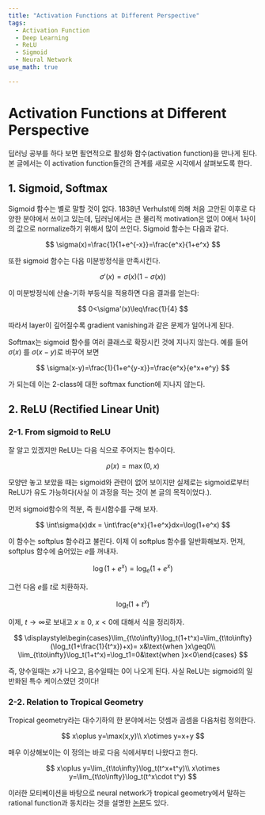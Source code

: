 ```yaml
---
title: "Activation Functions at Different Perspective"
tags:
  - Activation Function
  - Deep Learning
  - ReLU
  - Sigmoid
  - Neural Network
use_math: true

---
```


# Activation Functions at Different Perspective

딥러닝 공부를 하다 보면 필연적으로 활성화 함수(activation function)을 만나게 된다. 본 글에서는 이 activation function들간의 관계를 새로운 시각에서 살펴보도록 한다.

## 1. Sigmoid, Softmax

Sigmoid 함수는 별로 말할 것이 없다. 1838년 Verhulst에 의해 처음 고안된 이후로 다양한 분야에서 쓰이고 있는데, 딥러닝에서는 큰 물리적 motivation은 없이 0에서 1사이의 값으로 normalize하기 위해서 많이 쓰인다. Sigmoid 함수는 다음과 같다.

$$
\sigma(x)=\frac{1}{1+e^{-x}}=\frac{e^x}{1+e^x}
$$

또한 sigmoid 함수는 다음 미분방정식을 만족시킨다.

$$
\sigma'(x) = \sigma(x)(1-\sigma(x))
$$

이 미분방정식에 산술-기하 부등식을 적용하면 다음 결과를 얻는다: 

$$
0<\sigma'(x)\leq\frac{1}{4}
$$

따라서 layer이 깊어질수록 gradient vanishing과 같은 문제가 일어나게 된다.

Softmax는 sigmoid 함수를 여러 클래스로 확장시킨 것에 지나지 않는다. 예를 들어 $\sigma(x)$ 를 $\sigma(x-y)$로 바꾸어 보면

$$
\sigma(x-y)=\frac{1}{1+e^{y-x}}=\frac{e^x}{e^x+e^y}
$$

가 되는데 이는 2-class에 대한 softmax function에 지나지 않는다.

## 2. ReLU (Rectified Linear Unit)

### 2-1. From sigmoid to ReLU

잘 알고 있겠지만 ReLU는 다음 식으로 주어지는 함수이다.

$$
\rho(x)=\max(0,x)
$$

모양만 놓고 보았을 때는 sigmoid와 관련이 없어 보이지만 실제로는 sigmoid로부터 ReLU가 유도 가능하다(사실 이 과정을 적는 것이 본 글의 목적이었다.).

먼저 sigmoid함수의 적분, 즉 원시함수를 구해 보자. 

$$
\int\sigma(x)dx = \int\frac{e^x}{1+e^x}dx=\log(1+e^x)
$$

이 함수는 softplus 함수라고 불린다. 이제 이 softplus 함수를 일반화해보자. 먼저, softplus 함수에 숨어있는 $e$를 꺼내자.

$$
\log(1+e^x)=\log_e(1+e^x)
$$

그런 다음 $e$를 $t$로 치환하자.

$$
\log_t(1+t^x)
$$

이제, $t\to\infty$로 보내고 $x\geq0$, $x<0$에 대해서 식을 정리하자.

$$
\displaystyle\begin{cases}\lim_{t\to\infty}\log_t(1+t^x)=\lim_{t\to\infty}(\log_t(1+\frac{1}{t^x})+x)= x&\text{when }x\geq0\\
\lim_{t\to\infty}\log_t(1+t^x)=\log_t1=0&\text{when }x<0\end{cases}
$$

즉, 양수일때는 $x$가 나오고, 음수일때는 $0$이 나오게 된다. 사실 ReLU는 sigmoid의 일반화된 특수 케이스였던 것이다!

### 2-2. Relation to Tropical Geometry

Tropical geometry라는 대수기하의 한 분야에서는 덧셈과 곱셈을 다음처럼 정의한다.

$$
x\oplus y=\max(x,y)\\
x\otimes y=x+y
$$

매우 이상해보이는 이 정의는 바로 다음 식에서부터 나왔다고 한다. 

$$
x\oplus y=\lim_{t\to\infty}\log_t(t^x+t^y)\\
x\otimes y=\lim_{t\to\infty}\log_t(t^x\cdot t^y)
$$

이러한 모티베이션을 바탕으로 neural network가 tropical geometry에서 말하는 rational function과 동치라는 것을 설명한 [논문](https://arxiv.org/abs/1805.07091)도 있다.
